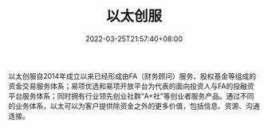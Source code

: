 ﻿---
weight: 
title: "以太创服"
description: "以太创服自2014年成立以来已经形成由FA（财务顾问）服务、股权基金等组成的资金交易服务体系；易项优选和易项开放平台为代表的面向投资人与FA的投融资平台服务体系；同时拥有行业..."
date: 2022-03-25T21:57:40+08:00
lastmod: 2022-03-25T16:45:40+08:00
draft: false
authors: ["Metabd"]
featuredImage: "yitaichuangfu.jpg"
link: ""
tags: ["投资机构","以太创服"]
categories: ["navigation"]
navigation: ["投资机构"]
lightgallery: true
toc: true
pinned: false
recommend: false
recommend1: false
---
以太创服自2014年成立以来已经形成由FA（财务顾问）服务、股权基金等组成的资金交易服务体系；易项优选和易项开放平台为代表的面向投资人与FA的投融资平台服务体系；同时拥有行业领先创业社群“A+社”等创业者服务产品。通过不同的业务体系，以太可以为客户提供除资金之外的更多价值，包括信息、资源、沟通连接。
